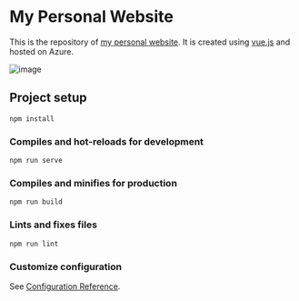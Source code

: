 # My Personal Website

This is the repository of [my personal website](https://www.georgemushore.com). It is created using [vue.js](https://vuejs.org) and hosted on Azure. 

![image](https://user-images.githubusercontent.com/10375060/177172123-8c289178-7d3f-4b04-9f69-676b4d320d4d.png)

## Project setup
```
npm install
```

### Compiles and hot-reloads for development
```
npm run serve
```

### Compiles and minifies for production
```
npm run build
```

### Lints and fixes files
```
npm run lint
```

### Customize configuration
See [Configuration Reference](https://cli.vuejs.org/config/).

